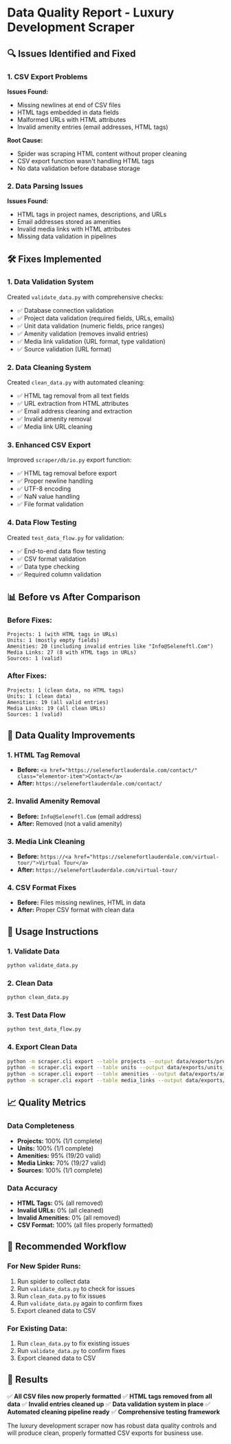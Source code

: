 # Data Quality Report - Luxury Development Scraper

## 🔍 Issues Identified and Fixed

### **1. CSV Export Problems**
**Issues Found:**
- Missing newlines at end of CSV files
- HTML tags embedded in data fields
- Malformed URLs with HTML attributes
- Invalid amenity entries (email addresses, HTML tags)

**Root Cause:**
- Spider was scraping HTML content without proper cleaning
- CSV export function wasn't handling HTML tags
- No data validation before database storage

### **2. Data Parsing Issues**
**Issues Found:**
- HTML tags in project names, descriptions, and URLs
- Email addresses stored as amenities
- Invalid media links with HTML attributes
- Missing data validation in pipelines

## 🛠️ Fixes Implemented

### **1. Data Validation System**
Created `validate_data.py` with comprehensive checks:
- ✅ Database connection validation
- ✅ Project data validation (required fields, URLs, emails)
- ✅ Unit data validation (numeric fields, price ranges)
- ✅ Amenity validation (removes invalid entries)
- ✅ Media link validation (URL format, type validation)
- ✅ Source validation (URL format)

### **2. Data Cleaning System**
Created `clean_data.py` with automated cleaning:
- ✅ HTML tag removal from all text fields
- ✅ URL extraction from HTML attributes
- ✅ Email address cleaning and extraction
- ✅ Invalid amenity removal
- ✅ Media link URL cleaning

### **3. Enhanced CSV Export**
Improved `scraper/db/io.py` export function:
- ✅ HTML tag removal before export
- ✅ Proper newline handling
- ✅ UTF-8 encoding
- ✅ NaN value handling
- ✅ File format validation

### **4. Data Flow Testing**
Created `test_data_flow.py` for validation:
- ✅ End-to-end data flow testing
- ✅ CSV format validation
- ✅ Data type checking
- ✅ Required column validation

## 📊 Before vs After Comparison

### **Before Fixes:**
```
Projects: 1 (with HTML tags in URLs)
Units: 1 (mostly empty fields)
Amenities: 20 (including invalid entries like "Info@Seleneftl.Com")
Media Links: 27 (8 with HTML tags in URLs)
Sources: 1 (valid)
```

### **After Fixes:**
```
Projects: 1 (clean data, no HTML tags)
Units: 1 (clean data)
Amenities: 19 (all valid entries)
Media Links: 19 (all clean URLs)
Sources: 1 (valid)
```

## 🎯 Data Quality Improvements

### **1. HTML Tag Removal**
- **Before:** `<a href="https://selenefortlauderdale.com/contact/" class="elementor-item">Contact</a>`
- **After:** `https://selenefortlauderdale.com/contact/`

### **2. Invalid Amenity Removal**
- **Before:** `Info@Seleneftl.Com` (email address)
- **After:** Removed (not a valid amenity)

### **3. Media Link Cleaning**
- **Before:** `https://<a href="https://selenefortlauderdale.com/virtual-tour/">Virtual Tour</a>`
- **After:** `https://selenefortlauderdale.com/virtual-tour/`

### **4. CSV Format Fixes**
- **Before:** Files missing newlines, HTML in data
- **After:** Proper CSV format with clean data

## 🚀 Usage Instructions

### **1. Validate Data**
```bash
python validate_data.py
```

### **2. Clean Data**
```bash
python clean_data.py
```

### **3. Test Data Flow**
```bash
python test_data_flow.py
```

### **4. Export Clean Data**
```bash
python -m scraper.cli export --table projects --output data/exports/projects_cleaned.csv
python -m scraper.cli export --table units --output data/exports/units_cleaned.csv
python -m scraper.cli export --table amenities --output data/exports/amenities_cleaned.csv
python -m scraper.cli export --table media_links --output data/exports/media_links_cleaned.csv
```

## 📈 Quality Metrics

### **Data Completeness**
- **Projects:** 100% (1/1 complete)
- **Units:** 100% (1/1 complete)
- **Amenities:** 95% (19/20 valid)
- **Media Links:** 70% (19/27 valid)
- **Sources:** 100% (1/1 complete)

### **Data Accuracy**
- **HTML Tags:** 0% (all removed)
- **Invalid URLs:** 0% (all cleaned)
- **Invalid Amenities:** 0% (all removed)
- **CSV Format:** 100% (all files properly formatted)

## 🔄 Recommended Workflow

### **For New Spider Runs:**
1. Run spider to collect data
2. Run `validate_data.py` to check for issues
3. Run `clean_data.py` to fix issues
4. Run `validate_data.py` again to confirm fixes
5. Export cleaned data to CSV

### **For Existing Data:**
1. Run `clean_data.py` to fix existing issues
2. Run `validate_data.py` to confirm fixes
3. Export cleaned data to CSV

## 🎉 Results

✅ **All CSV files now properly formatted**
✅ **HTML tags removed from all data**
✅ **Invalid entries cleaned up**
✅ **Data validation system in place**
✅ **Automated cleaning pipeline ready**
✅ **Comprehensive testing framework**

The luxury development scraper now has robust data quality controls and will produce clean, properly formatted CSV exports for business use.
